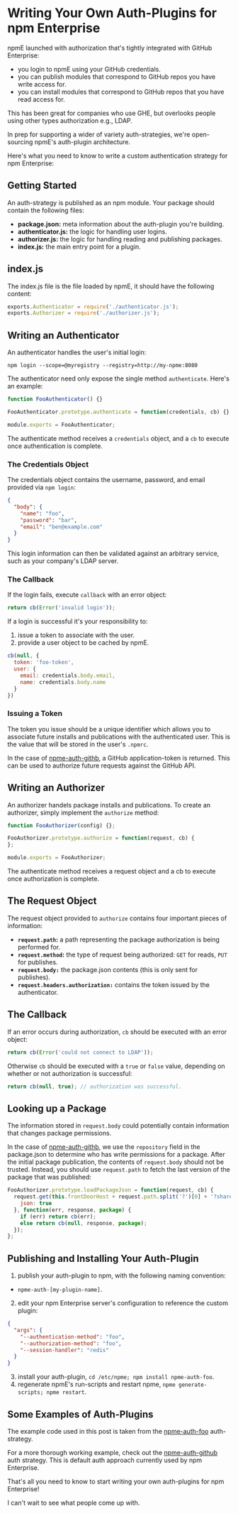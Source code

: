 # Writing Your Own Auth-Plugins for npm Enterprise

npmE launched with authorization that's tightly integrated with GitHub Enterprise:

* you login to npmE using your GitHub credentials.
* you can publish modules that correspond to GitHub repos you have write access for.
* you can install modules that correspond to GitHub repos that you have read access for.

This has been great for companies who use GHE, but overlooks people using other types authorization e.g., LDAP.

In prep for supporting a wider of variety auth-strategies, we're open-sourcing npmE's auth-plugin architecture.

Here's what you need to know to write a custom authentication strategy for npm Enterprise:

## Getting Started

An auth-strategy is published as an npm module. Your package should contain the following files:

* **package.json:** meta information about the auth-plugin you're building.
* **authenticator.js:** the logic for handling user logins.
* **authorizer.js:** the logic for handling reading and publishing packages.
* **index.js:** the main entry point for a plugin.

## index.js

The index.js file is the file loaded by npmE, it should have the following content:

```javascript
exports.Authenticator = require('./authenticator.js');
exports.Authorizer = require('./authorizer.js');
```

## Writing an Authenticator

An authenticator handles the user's initial login:

`npm login --scope=@myregistry --registry=http://my-npme:8080`

The authenticator need only expose the single method `authenticate`. Here's an example:

```javascript
function FooAuthenticator() {}

FooAuthenticator.prototype.authenticate = function(credentials, cb) {};

module.exports = FooAuthenticator;
```

The authenticate method receives a `credentials` object, and a `cb` to execute once authentication is complete.

### The Credentials Object

The credentials object contains the username, password, and email provided via `npm login`:

```json
{
  "body": {
    "name": "foo",
    "password": "bar",
    "email": "ben@example.com"
  }
}
```

This login information can then be validated against an arbitrary service, such as your company's LDAP server.


### The Callback

If the login fails, execute `callback` with an error object:

```javascript
return cb(Error('invalid login'));
```

If a login is successful it's your responsibility to:

1. issue a token to associate with the user.
2. provide a user object to be cached by npmE.

```javascript
cb(null, {
  token: 'foo-token',
  user: {
    email: credentials.body.email,
    name: credentials.body.name
  }
})
```

### Issuing a Token

The token you issue should be a unique identifier which allows you to associate future installs and publications with the authenticated user. This is the value that will be stored in the user's `.npmrc`.

In the case of [npme-auth-githb](https://github.com/npm/npme-auth-github), a GitHub application-token is returned. This can be used to authorize future requests against the GitHub API.

## Writing an Authorizer

An authorizer handels package installs and publications. To create an authorizer, simply implement the `authorize` method:

```javascript
function FooAuthorizer(config) {};

FooAuthorizer.prototype.authorize = function(request, cb) {
};

module.exports = FooAuthorizer;
```

The authenticate method receives a request object and a cb to execute once authorization is complete.

## The Request Object

The request object provided to `authorize` contains four important pieces of information:

* **`request.path`:** a path representing the package authorization is being performed for.
* **`request.method`:** the type of request being authorized: `GET` for reads, `PUT` for publishes.
* **`request.body:`** the package.json contents (this is only sent for publishes).
* **`request.headers.authorization:`** contains the token issued by the authenticator.

## The Callback

If an error occurs during authorization, `cb` should be executed with an error object:

```javascript
return cb(Error('could not connect to LDAP'));
```

Otherwise `cb` should be executed with a `true` or `false` value, depending on whether or not authorization is successful:

```javascript
return cb(null, true); // authorization was successful.
```

## Looking up a Package

The information stored in `request.body` could potentially contain information that changes package permissions.

In the case of [npme-auth-githb](https://github.com/npm/npme-auth-github), we use the `repository` field in the package.json to determine who has write permissions for a package. After the initial package publication, the contents of `request.body` should not be trusted. Instead, you should use `request.path` to fetch the last version of the package that was published:

```javascript
FooAuthorizer.prototype.loadPackageJson = function(request, cb) {
  request.get(this.frontDoorHost + request.path.split('?')[0] + '?sharedFetchSecret=' + this.sharedFetchSecret, {
    json: true
  }, function(err, response, package) {
    if (err) return cb(err);
    else return cb(null, response, package);
  });
};
```

## Publishing and Installing Your Auth-Plugin

1. publish your auth-plugin to npm, with the following naming convention:
  * `npme-auth-[my-plugin-name]`.

2. edit your npm Enterprise server's configuration to reference the custom plugin:

```json
{
  "args": {
    "--authentication-method": "foo",
    "--authorization-method": "foo",
    "--session-handler": "redis"
  }
}
```

3. install your auth-plugin, `cd /etc/npme; npm install npme-auth-foo`.
4. regenerate npmE's run-scripts and restart npme, `npme generate-scripts; npme restart`.

## Some Examples of Auth-Plugins

The example code used in this post is taken from the [npme-auth-foo](https://github.com/bcoe/npme-auth-foo) auth-strategy.

For a more thorough working example, check out the [npme-auth-github](https://github.com/npm/npme-auth-github) auth strategy. This is default auth approach currently used by npm Enterprise.

That's all you need to know to start writing your own auth-plugins for npm Enterprise!

I can't wait to see what people come up with.
